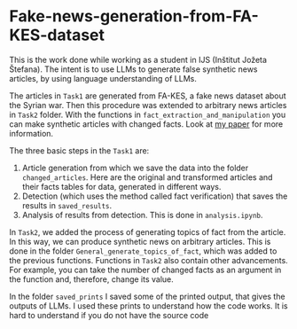 # Fake-news-generation-from-FA-KES-dataset
This is the work done while working as a student in IJS (Inštitut Jožeta Štefana). The intent is to use LLMs to generate false synthetic news articles, by using language understanding of LLMs.



The articles in `Task1` are generated from FA-KES, a fake news dataset about the Syrian war. Then this procedure was extended to arbitrary news articles in `Task2` folder. With the functions in `fact_extraction_and_manipulation` you can make synthetic articles with changed facts. Look at [my paper](https://aile3.ijs.si/dunja/SiKDD2024/Papers/IS2024_-_SIKDD_2024_paper_13.pdf) for more information.

The three basic steps in the `Task1` are:

1) Article generation from which we save the data into the folder `changed_articles`. Here are the original and transformed articles and their facts tables for data, generated in different ways.
2) Detection (which uses the method called fact verification) that saves the results in `saved_results`.
3) Analysis of results from detection. This is done in `analysis.ipynb`.

In `Task2`, we added the process of generating topics of fact from the article. In this way, we can produce synthetic news on arbitrary articles. This is done in the folder `General_generate_topics_of_fact`, which was added to the previous functions. Functions in `Task2` also contain other advancements. For example, you can take the number of changed facts as an argument in the function and, therefore, change its value.   


In the folder `saved_prints` I saved some of the printed output, that gives the outputs of LLMs. I used these prints to understand how the code works. It is hard to understand if you do not have the source code

